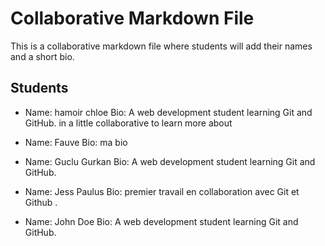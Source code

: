 # Collaborative Markdown File

This is a collaborative markdown file where students will add their names and a short bio.

## Students

 
- Name: hamoir chloe
  Bio: A web development student learning Git and GitHub. in a little collaborative to learn more about

- Name: Fauve
  Bio: ma bio 

- Name: Guclu Gurkan
  Bio: A web development student learning Git and GitHub.

- Name: Jess Paulus
  Bio: premier travail en collaboration avec Git et Github .

- Name: John Doe
  Bio: A web development student learning Git and GitHub.

